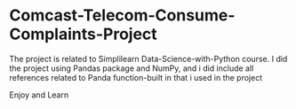 # Comcast-Telecom-Consume-Complaints-Project


The project is related to Simplilearn Data-Science-with-Python course.
I did the project using Pandas package and NumPy, and i did include all references related to Panda function-built in that i used in the project

Enjoy and Learn
